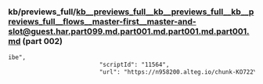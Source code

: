 ### kb/previews_full/kb__previews_full__kb__previews_full__kb__previews_full__flows__master-first__master-and-slot@guest.har.part099.md.part001.md.part001.md.part001.md (part 002)

```md
ibe",
                          "scriptId": "11564",
                          "url": "https://n958200.alteg.io/chunk-KO722YSM.js",
                         
```

```
